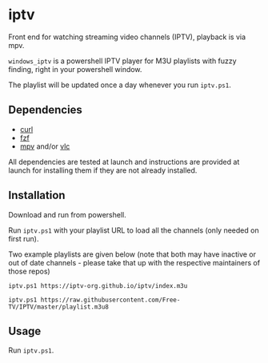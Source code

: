 # iptv
Front end for watching streaming video channels (IPTV), playback is via mpv.


`windows_iptv` is a powershell IPTV player for M3U playlists with fuzzy finding, right in your powershell window.

The playlist will be updated once a day whenever you run `iptv.ps1`.

## Dependencies
- [curl](https://github.com/curl/curl)
- [fzf](https://github.com/junegunn/fzf)
- [mpv](https://github.com/mpv-player/mpv) and/or [vlc](https://www.videolan.org/vlc/download-windows.html)

All dependencies are tested at launch and instructions are provided at launch for installing them if they are not already installed. 

## Installation
Download and run from powershell.

Run `iptv.ps1` with your playlist URL to load all the channels (only needed on first run).

Two example playlists are given below (note that both may have inactive or out of date channels - please take that up with the respective maintainers of those repos)

```
iptv.ps1 https://iptv-org.github.io/iptv/index.m3u
```
```
iptv.ps1 https://raw.githubusercontent.com/Free-TV/IPTV/master/playlist.m3u8
```

## Usage
Run `iptv.ps1`.

